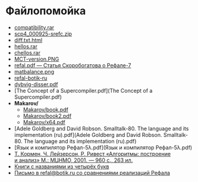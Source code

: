 # Файлопомойка

* [compatibility.rar](compatibility.rar)
* [scp4_000925-srefc.zip](scp4_000925-srefc.zip)
* [diff.txt.html](diff.txt.html)
* [hellos.rar](hellos.rar)
* [chellos.rar](chellos.rar)
* [MCT-version.PNG](MCT-version.PNG)
* [refal.pdf — Статья Скоробогатова о Рефале-7](refal.pdf)
* [matbalance.png](matbalance.png)
* [refal-botik-ru](refal-botik-ru)
* [dybvig-disser.pdf](dybvig-disser.pdf)
* [The Concept of a Supercompiler.pdf](The Concept of a Supercompiler.pdf)
* **Makarov/**
  * [Makarov/book.pdf](Makarov/book.pdf)
  * [Makarov/book2.pdf](Makarov/book2.pdf)
  * [Makarov/x64.pdf](Makarov/x64.pdf)
* [Adele Goldberg and David Robson. Smalltalk-80. The language and its implementation (ru).pdf](Adele Goldberg and David Robson. Smalltalk-80. The language and its implementation (ru).pdf)
* [Язык и компилятор Рефал-5λ.pdf](Язык и компилятор Рефал-5λ.pdf)
* [Т. Кормен, Ч. Лейзерсон, Р. Ривест «Алгоритмы: построение и анализ» М.: МЦНМО, 2001. — 960 с., 263 ил.](kormen-t-leyzerson-ch-rivest-r-algoritmy-postroenie-i-analiz.djvu)
* [Книги с названиями из четырёх букв](4.pdf)
* [Письмо в <refal@botik.ru> со сравнениями реализаций Рефала](refal-compare.md)
